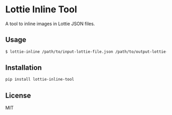 # Lottie Inline Tool

A tool to inline images in Lottie JSON files.

## Usage

```bash
$ lottie-inline /path/to/input-lottie-file.json /path/to/output-lottie-file.json
```

## Installation

```bash
pip install lottie-inline-tool
```

## License

MIT
